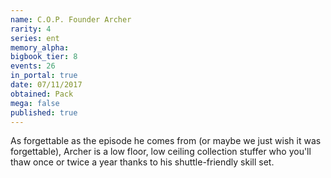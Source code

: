 ```yaml
---
name: C.O.P. Founder Archer
rarity: 4
series: ent
memory_alpha:
bigbook_tier: 8
events: 26
in_portal: true
date: 07/11/2017
obtained: Pack
mega: false
published: true
---
```


As forgettable as the episode he comes from (or maybe we just wish it was forgettable), Archer is a low floor, low ceiling collection stuffer who you'll thaw once or twice a year thanks to his shuttle-friendly skill set.
